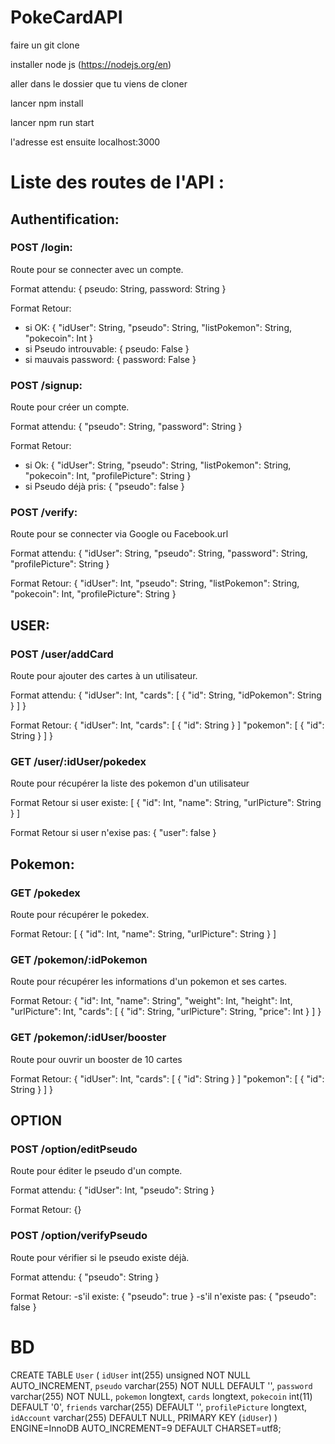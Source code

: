 # PokeCardAPI

faire un git clone 

installer node js (https://nodejs.org/en)

aller dans le dossier que tu viens de cloner

lancer npm install

lancer npm run start

l'adresse est ensuite localhost:3000


# Liste des routes de l'API : 

## Authentification: 

### POST /login:
Route pour se connecter avec un compte.

Format attendu: 
{
	pseudo: String, 
	password: String
}

Format Retour: 
- si OK: 
{
	"idUser": String, 
	"pseudo": String, 
	"listPokemon": String, 
	"pokecoin": Int
}
- si Pseudo introuvable: 
{
	pseudo: False
}
- si mauvais password: 
{
	password: False
}

### POST /signup:
Route pour créer un compte.

Format attendu: 
{
	"pseudo": String, 
	"password": String
}

Format Retour: 
- si Ok: 
{
	"idUser": String, 
	"pseudo": String, 
	"listPokemon": String, 
	"pokecoin": Int,
	"profilePicture": String
}
- si Pseudo déjà pris: 
{
	"pseudo": false
}

### POST /verify:
Route pour se connecter via Google ou Facebook.url

Format attendu: 
{
	"idUser": String,
	"pseudo": String,
	"password": String,
	"profilePicture": String
}

Format Retour:
{
	"idUser": Int,
	"pseudo": String,
	"listPokemon": String,
	"pokecoin": Int,
	"profilePicture": String
}

## USER:

### POST /user/addCard
Route pour ajouter des cartes à un utilisateur.

Format attendu: 
{
	"idUser": Int,
	"cards": [
	{
		"id": String,
		"idPokemon": String
	}
	]
}

Format Retour: 
{
	"idUser": Int,
	"cards": [
	{
		"id": String
	}
	]
	"pokemon": [
	{
		"id": String
	}
	]
}

### GET /user/:idUser/pokedex
Route pour récupérer la liste des pokemon d'un utilisateur

Format Retour si user existe:
[
{
	"id": Int,
	"name": String,
	"urlPicture": String
}
]

Format Retour si user n'exise pas:
{
	"user": false
}

## Pokemon:
### GET /pokedex
Route pour récupérer le pokedex.

Format Retour: 
[
{
	"id": Int,
	"name": String,
	"urlPicture": String
}
]

### GET /pokemon/:idPokemon
Route pour récupérer les informations d'un pokemon et ses cartes.

Format Retour:
{
	"id": Int,
	"name": String",
	"weight": Int,
	"height": Int,
	"urlPicture": Int,
	"cards": [
	{
		"id": String,
		"urlPicture": String,
		"price": Int
	}
	]
}

### GET /pokemon/:idUser/booster
Route pour ouvrir un booster de 10 cartes

Format Retour:
{
	"idUser": Int,
	"cards": [
	{
		"id": String
	}
	]
	"pokemon": [
	{
		"id": String
	}
	]
}

## OPTION

### POST /option/editPseudo
Route pour éditer le pseudo d'un compte.

Format attendu: 
{
	"idUser": Int,
	"pseudo": String
}

Format Retour: {}

### POST /option/verifyPseudo
Route pour vérifier si le pseudo existe déjà.

Format attendu: 
{
	"pseudo": String
}

Format Retour:
-s'il existe: 
{
	"pseudo": true
}
-s'il n'existe pas:
{
	"pseudo": false
}

# BD

CREATE TABLE `User` (
`idUser` int(255) unsigned NOT NULL AUTO_INCREMENT,
`pseudo` varchar(255) NOT NULL DEFAULT '',
`password` varchar(255) NOT NULL,
`pokemon` longtext,
`cards` longtext,
`pokecoin` int(11) DEFAULT '0',
`friends` varchar(255) DEFAULT '',
`profilePicture` longtext,
`idAccount` varchar(255) DEFAULT NULL,
PRIMARY KEY (`idUser`)
) ENGINE=InnoDB AUTO_INCREMENT=9 DEFAULT CHARSET=utf8;

